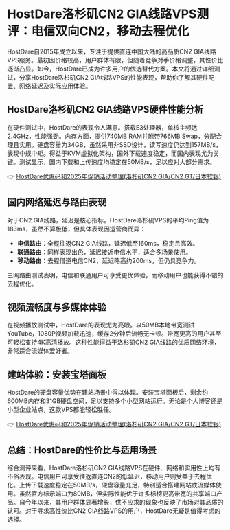 # HostDare洛杉矶CN2 GIA线路VPS测评：电信双向CN2，移动去程优化

HostDare自2015年成立以来，专注于提供直连中国大陆的高品质CN2 GIA线路VPS服务。最初因价格较高，用户群体有限，但随着竞争对手价格调整，其性价比逐渐凸显。如今，HostDare已成为许多用户的优选替代方案。本文将通过详细测试，分享HostDare洛杉矶CN2 GIA线路VPS的性能表现，帮助你了解其硬件配置、网络延迟及实际应用体验。

## HostDare洛杉矶CN2 GIA线路VPS硬件性能分析

在硬件测试中，HostDare的表现令人满意。搭载E3处理器，单核主频达2.4GHz，性能强劲。内存方面，提供740MB RAM并附带766MB Swap，分配合理且实用。硬盘容量为34GB，虽然采用非SSD设计，读写速度仍达到157MB/s，表现中规中矩。得益于KVM虚拟化架构，国外下载速度稳定，而国内表现尤为关键。测试显示，国内下载和上传速度均稳定在50MB/s，足以应对大部分需求。

👉 [HostDare优惠码和2025年促销活动整理(洛杉矶CN2 GIA/CN2 GT/日本软银)](https://bit.ly/hostdare)

## 国内网络延迟与路由表现

对于CN2 GIA线路，延迟是核心指标。HostDare洛杉矶VPS的平均Ping值为183ms，虽然不算极低，但具体表现因运营商而异：

- **电信路由**：全程往返CN2 GIA线路，延迟低至160ms，稳定且高效。
- **联通路由**：同样表现出色，延迟接近电信水平，适合多场景使用。
- **移动路由**：去程借道电信CN2，延迟略高约200ms，但仍具竞争力。

三网路由测试表明，电信和联通用户可享受更优体验，而移动用户也能获得不错的去程优化。

## 视频流畅度与多媒体体验

在视频播放测试中，HostDare的表现尤为亮眼。以50MB本地带宽测试YouTube，1080P视频加载迅速，缓存2分钟后流畅无卡顿。带宽更高的用户甚至可轻松支持4K高清播放。这种性能得益于洛杉矶CN2 GIA线路的优质网络环境，非常适合流媒体爱好者。

## 建站体验：安装宝塔面板

HostDare的硬盘容量优势在建站场景中得以体现。安装宝塔面板后，剩余约600MB内存和31GB硬盘空间，足以支持多个小型网站运行。无论是个人博客还是小型企业站点，这款VPS都能轻松胜任。

👉 [HostDare优惠码和2025年促销活动整理(洛杉矶CN2 GIA/CN2 GT/日本软银)](https://bit.ly/hostdare)

## 总结：HostDare的性价比与适用场景

综合测评来看，HostDare洛杉矶CN2 GIA线路VPS在硬件、网络和实用性上均有不俗表现。电信用户可享受往返直连CN2的低延迟，移动用户则受益于去程优化。上传下载速度稳定在50MB/s，硬盘容量充足，特别适合搭建网站或流媒体使用。虽然官方标示端口为80MB，但实际性能优于许多标榜更高带宽的共享端口产品。自今年以来，其用户群体显著增长，供不应求的现象也反映了市场对其品质的认可。对于寻求高性价比CN2 GIA线路VPS的用户，HostDare无疑是值得考虑的选择。